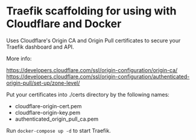 # Traefik scaffolding for using with Cloudflare and Docker

Uses Cloudflare's Origin CA and Origin Pull certificates to secure your Traefik dashboard and API.

More info:

https://developers.cloudflare.com/ssl/origin-configuration/origin-ca/
https://developers.cloudflare.com/ssl/origin-configuration/authenticated-origin-pull/set-up/zone-level/

Put your certificates into ./certs directory by the following names:

- cloudflare-origin-cert.pem
- cloudflare-origin-key.pem
- authenticated_origin_pull_ca.pem

Run `docker-compose up -d` to start Traefik.
